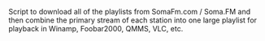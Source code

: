 Script to download all of the playlists from SomaFm.com / Soma.FM and then combine the primary stream of each station into one large playlist for playback in Winamp, Foobar2000, QMMS, VLC, etc.

